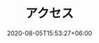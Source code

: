 ---
title:  "アクセス"
date:   2020-08-05T15:53:27+06:00
draft: false
description: "This is event description"
weight: 3
---